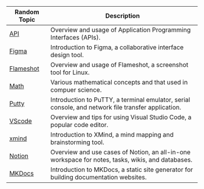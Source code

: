 | Random Topic                                     | Description                                                                 |
|--------------------------------------------|-----------------------------------------------------------------------------|
| [API](api/api.md)                          | Overview and usage of Application Programming Interfaces (APIs).             |
| [Figma](figma/figma.md)                    | Introduction to Figma, a collaborative interface design tool.                |
| [Flameshot](flameshot/flameshot.md)        | Overview and usage of Flameshot, a screenshot tool for Linux.                |
| [Math](math/math.md)                       | Various mathematical concepts and that used in compuer science.                        |
| [Putty](putty/putty.md)                    | Introduction to PuTTY, a terminal emulator, serial console, and network file transfer application. |
| [VScode](vscode/vscode.md)                  | Overview and tips for using Visual Studio Code, a popular code editor.       |
| [xmind](xmind/xmind.md)                    | Introduction to XMind, a mind mapping and brainstorming tool.                |
| [Notion](notion/notion.md)                 | Overview and use cases of Notion, an all-in-one workspace for notes, tasks, wikis, and databases. |
| [MKDocs](mkdocs/mkdocs.md)                 | Introduction to MKDocs, a static site generator for building documentation websites. |
